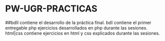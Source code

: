# PW-UGR-PRACTICAS
  ##bdII 
  contiene el desarrollo de la práctica final.
bdI contiene el primer entregable
php ejercicios desarrollados en php durante las sesiones.
html|css contiene ejercicios en html y css explicados durante las sesiones.

